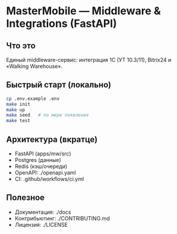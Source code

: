 # MasterMobile — Middleware & Integrations (FastAPI)

## Что это
Единый middleware-сервис: интеграция 1С (УТ 10.3/11), Bitrix24 и «Walking Warehouse».

## Быстрый старт (локально)
```bash
cp .env.example .env
make init
make up
make seed   # по мере появления
make test
```

## Архитектура (вкратце)
- FastAPI (apps/mw/src)
- Postgres (данные)
- Redis (кэш/очереди)
- OpenAPI: ./openapi.yaml
- CI: .github/workflows/ci.yml

## Полезное
- Документация: ./docs
- Контрибьютинг: ./CONTRIBUTING.md
- Лицензия: ./LICENSE
